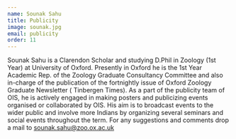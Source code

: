 ```yaml
---
name: Sounak Sahu
title: Publicity
image: sounak.jpg
email: publicity
order: 11
---
```


Sounak Sahu is a Clarendon Scholar and studying D.Phil in  Zoology (1st Year) at University of Oxford. Presently in Oxford he is the 1st Year Academic Rep. of the Zoology Graduate Consultancy Committee and also in-charge of the publication of the fortnightly issue of Oxford Zoology Graduate Newsletter ( Tinbergen Times). 
As a part of the publicity team of OIS, he is actively engaged in making posters and publicizing events organised or collaborated by OIS. His aim is to broadcast events to the wider public and involve more Indians by organizing several seminars and social events throughout the term. For any suggestions and comments drop a mail to sounak.sahu@zoo.ox.ac.uk
